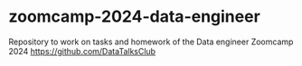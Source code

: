 # zoomcamp-2024-data-engineer
Repository to work on tasks and homework of the Data engineer Zoomcamp 2024 https://github.com/DataTalksClub
